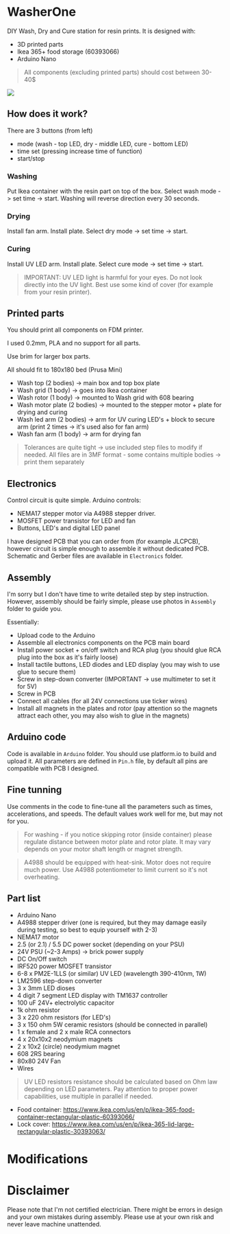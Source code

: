 # WasherOne

DIY Wash, Dry and Cure station for resin prints.
It is designed with:
- 3D printed parts
- Ikea 365+ food storage (60393066)
- Arduino Nano

> All components (excluding printed parts) should cost between 30-40$

![](https://github.com/pankleks/WasherOne/blob/main/Assembly/washer_one.jpg)

## How does it work?

There are 3 buttons (from left)
- mode (wash - top LED, dry - middle LED, cure - bottom LED)
- time set (pressing increase time of function)
- start/stop

### Washing

Put Ikea container with the resin part on top of the box. Select wash mode -> set time -> start.
Washing will reverse direction every 30 seconds.

### Drying

Install fan arm. Install plate. Select dry mode -> set time -> start.

### Curing

Install UV LED arm. Install plate. Select cure mode -> set time -> start.

> IMPORTANT: UV LED light is harmful for your eyes. Do not look directly into the UV light. Best use some kind of cover (for example from your resin printer).

## Printed parts

You should print all components on FDM printer.

I used 0.2mm, PLA and no support for all parts.

Use brim for larger box parts.

All should fit to 180x180 bed (Prusa Mini)

- Wash top (2 bodies) -> main box and top box plate
- Wash grid (1 body) -> goes into Ikea container
- Wash rotor (1 body) -> mounted to Wash grid with 608 bearing
- Wash motor plate (2 bodies) -> mounted to the stepper motor + plate for drying and curing
- Wash led arm (2 bodies) -> arm for UV curing LED's + block to secure arm (print 2 times -> it's used also for fan arm)
- Wash fan arm (1 body) -> arm for drying fan

> Tolerances are quite tight -> use included step files to modify if needed.
> All files are in 3MF format - some contains multiple bodies -> print them separately

## Electronics

Control circuit is quite simple. 
Arduino controls: 
- NEMA17 stepper motor via A4988 stepper driver.
- MOSFET power transistor for LED and fan
- Buttons, LED's and digital LED panel

I have designed PCB that you can order from (for example JLCPCB), however circuit is simple enough to assemble it without dedicated PCB.
Schematic and Gerber files are available in `Electronics` folder.

## Assembly

I'm sorry but I don't have time to write detailed step by step instruction. However, assembly should be fairly simple, please use photos in `Assembly` folder to guide you.

Essentially:
- Upload code to the Arduino
- Assemble all electronics components on the PCB main board
- Install power socket + on/off switch and RCA plug (you should glue RCA plug into the box as it's fairly loose)
- Install tactile buttons, LED diodes and LED display (you may wish to use glue to secure them)
- Screw in step-down converter (IMPORTANT -> use multimeter to set it for 5V)
- Screw in PCB
- Connect all cables (for all 24V connections use ticker wires)
- Install all magnets in the plates and rotor (pay attention so the magnets attract each other, you may also wish to glue in the magnets) 

## Arduino code

Code is available in `Arduino` folder. You should use platform.io to build and upload it.
All parameters are defined in `Pin.h` file, by default all pins are compatible with PCB I designed.

## Fine tunning

Use comments in the code to fine-tune all the parameters such as times, accelerations, and speeds.
The default values work well for me, but may not for you.

> For washing - if you notice skipping rotor (inside container) please regulate distance between motor plate and rotor plate. It may vary depends on your motor shaft length or magnet strength.

> A4988 should be equipped with heat-sink. Motor does not require much power. Use A4988 potentiometer to limit current so it's not overheating.

## Part list

- Arduino Nano
- A4988 stepper driver (one is required, but they may damage easily during testing, so best to equip yourself with 2-3)
- NEMA17 motor
- 2.5 (or 2.1) / 5.5 DC power socket (depending on your PSU)
- 24V PSU (~2-3 Amps) -> brick power supply
- DC On/Off switch
- IRF520 power MOSFET transistor
- 6-8 x PM2E-1LLS (or similar) UV LED (wavelength 390-410nm, 1W)
- LM2596 step-down converter
- 3 x 3mm LED dioses
- 4 digit 7 segment LED display with TM1637 controller
- 100 uF 24V+ electrolytic capacitor
- 1k ohm resistor
- 3 x 220 ohm resistors (for LED's)
- 3 x 150 ohm 5W ceramic resistors (should be connected in parallel)
- 1 x female and 2 x male RCA connectors
- 4 x 20x10x2 neodymium magnets
- 2 x 10x2 (circle) neodymium magnet
- 608 2RS bearing
- 80x80 24V Fan
- Wires

> UV LED resistors resistance should be calculated based on Ohm law depending on LED parameters. Pay attention to proper power capabilities, use multiple in parallel if needed.

- Food container: https://www.ikea.com/us/en/p/ikea-365-food-container-rectangular-plastic-60393066/
- Lock cover: https://www.ikea.com/us/en/p/ikea-365-lid-large-rectangular-plastic-30393063/

# Modifications


# Disclaimer

Please note that I'm not certified electrician. There might be errors in design and your own mistakes during assembly. Please use at your own risk and never leave machine unattended.
